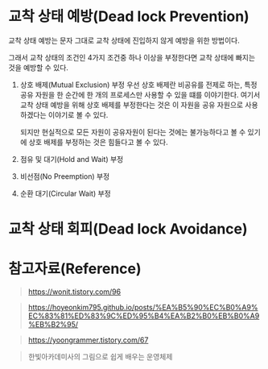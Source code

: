 # 교착 상태 예방(Dead lock Prevention)

교착 상태 예방는 문자 그대로 교착 상태에 진입하지 않게 예방을 위한 방법이다.

그래서 교착 상태의 조건인 4가지 조건중 하나 이상을 부정한다면 교착 상태에 빠지는 것을 예방할 수 있다.

1. 상호 배제(Mutual Exclusion) 부정
   우선 상호 배제란 비공유를 전제로 하는, 특정 공유 자원을 한 순간에 한 개의 프로세스만 사용할 수 있을 떄를 이야기한다. 여기서 교착 상태 예방을 위해 상호 배제를 부정한다는 것은 이 자원을 공유 자원으로 사용하겠다는 이야기로 볼 수 있다.

   되지만 현실적으로 모든 자원이 공유자원이 된다는 것에는 불가능하다고 볼 수 있기에 상호 배제를 부정하는 것은 힘들다고 볼 수 있다.

2. 점유 및 대기(Hold and Wait) 부정

3. 비선점(No Preemption) 부정

4. 순환 대기(Circular Wait) 부정

# 교착 상태 회피(Dead lock Avoidance)

# 참고자료(Reference)

> https://wonit.tistory.com/96

> https://hoyeonkim795.github.io/posts/%EA%B5%90%EC%B0%A9%EC%83%81%ED%83%9C%ED%95%B4%EA%B2%B0%EB%B0%A9%EB%B2%95/

> https://yoongrammer.tistory.com/67

> 한빛아카데미사의 그림으로 쉽게 배우는 운영체제
